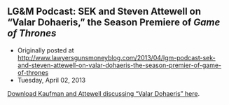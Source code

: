 ## LG&amp;M Podcast: SEK and Steven Attewell on “Valar Dohaeris,” the Season Premiere of <em>Game of Thrones</em>

 * Originally posted at http://www.lawyersgunsmoneyblog.com/2013/04/lgm-podcast-sek-and-steven-attewell-on-valar-dohaeris-the-season-premier-of-game-of-thrones
 * Tuesday, April 02, 2013

[Download Kaufman and Attewell discussing “Valar Dohaeris” here](http://lawyersgunsmon.wpengine.com/podcast/gots03e01a.mp3).